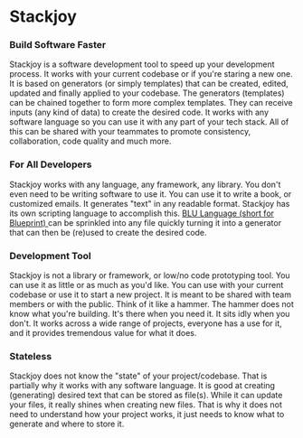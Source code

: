 
# Stackjoy

### Build Software Faster

Stackjoy is a software development tool to speed up your development process. It works with 
your current codebase or if you're staring a new one. It is based on generators (or simply 
templates) that can be created, edited, updated and finally applied to your codebase. The 
generators (templates) can be chained together to form more complex templates. They can 
receive inputs (any kind of data) to create the desired code. It works with any software 
language so you can use it with any part of your tech stack. All of this can be shared with
your teammates to promote consistency, collaboration, code quality and much more.


### For All Developers

Stackjoy works with any language, any framework, any library. You don't even need to be 
writing software to use it. You can use it to write a book, or customized emails. It 
generates "text" in any readable format. Stackjoy has its own scripting language to 
accomplish this. [BLU Language (short for Blueprint) ](/documentation/blu-language/introduction) can be sprinkled into any file quickly
turning it into a generator that can then be (re)used to create the desired code.

### Development Tool

Stackjoy is not a library or framework, or low/no code prototyping tool. You can use it as 
little or as much as you'd like. You can use with your current codebase or use it to start a
new project. It is meant to be shared with team members or with the public. Think of it like
a hammer. The hammer does not know what you're building. It's there when you need it. It sits
idly when you don't. It works across a wide range of projects, everyone has a use for it, 
and it provides tremendous value for what it does.

### Stateless

Stackjoy does not know the "state" of your project/codebase. That is partially why it works
with any software language. It is good at creating (generating) desired text that can be 
stored as file(s). While it can update your files, it really shines when creating new files. 
That is why it does not need to understand how your project works, it just needs to know
what to generate and where to store it.

